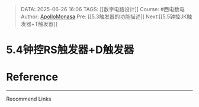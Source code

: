 > DATA: 2025-06-26 16:06
> TAGS: [[数字电路设计]]
> Course: #西电数电 
> Author: [ApolloMonasa](https://github.com/ApolloMonasa)
> Pre: [[5.3触发器的功能描述]]
> Next:[[5.5钟控JK触发器+T触发器]]


# 5.4钟控RS触发器+D触发器


# Reference


---
Recommend Links
